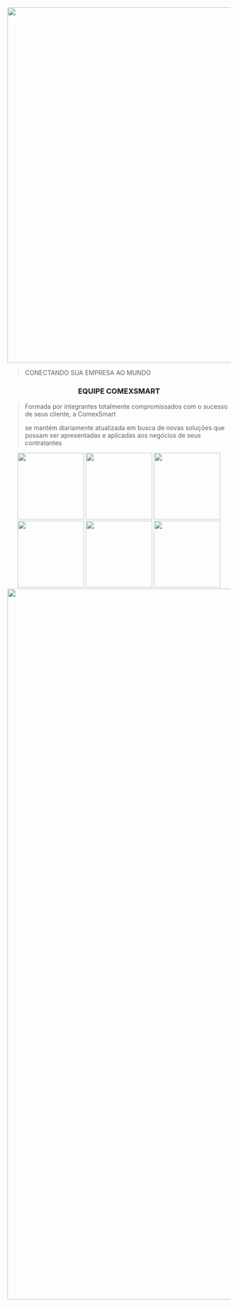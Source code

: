 <div>
  <img src="http://copiadorananquim.com.br/impressos/wp-content/uploads/2023/04/cabcalho-1.jpg" width="800px;">
  <blockquote>CONECTANDO SUA EMPRESA AO MUNDO</blockquote>
</div>
<div>
  <h3 style="text-align:center; widht: 40%;">EQUIPE COMEXSMART</h3>
  <blockquote>
    <p>Formada por integrantes totalmente compromissados com o sucesso de seus cliente, a ComexSmart</p>
    <p>se mantém diariamente atualizada em busca de novas soluções que possam ser apresentadas e aplicadas aos negócios de seus contratantes</p>
  </blockquote>
</div>
<div>
  <div style="text-align: center;">
    <img src="http://copiadorananquim.com.br/impressos/wp-content/uploads/2023/04/250.png" style="widht:150px; height: 150px;">
    <img src="http://copiadorananquim.com.br/impressos/wp-content/uploads/2023/04/allan.png" style="widht:150px; height: 150px;">
    <img src="http://copiadorananquim.com.br/impressos/wp-content/uploads/2023/04/adrien.png" style="widht:150px; height: 150px;">
    <img src="http://copiadorananquim.com.br/impressos/wp-content/uploads/2023/04/julia.png" style="widht:150px; height: 150px;">
    <img src="http://copiadorananquim.com.br/impressos/wp-content/uploads/2023/04/diego.png" style="widht:150px; height: 150px;">
    <img src="http://copiadorananquim.com.br/impressos/wp-content/uploads/2023/04/maria-clara.png" style="widht:150px; height: 150px;">
  </div>
</div>
<div>
  <img src="http://copiadorananquim.com.br/impressos/wp-content/uploads/2023/04/objetivo.png" style="width: 1600px;">
</div>
